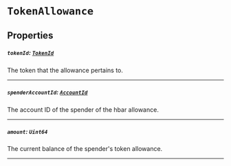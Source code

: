 
# `TokenAllowance`

## Properties

##### `tokenId`: [`TokenId`](reference/token/TokenId.md)

The token that the allowance pertains to.

---

##### `spenderAccountId`: [`AccountId`](reference/cryptocurrency/AccountId.md)

The account ID of the spender of the hbar allowance.

---

##### `amount`: `Uint64`

The current balance of the spender's token allowance.

---

